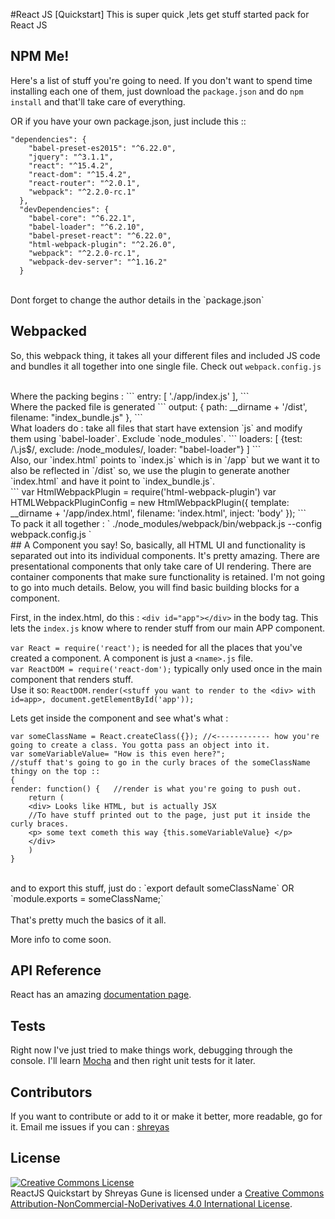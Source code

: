 #React JS [Quickstart]
This is super quick ,lets get stuff started pack for React JS


## NPM Me!
Here's a list of stuff you're going to need. If you don't want to spend time installing each one of them, just download the `package.json` and do `npm install` and that'll take care of everything.

OR if you have your own package.json, just include this ::

```
"dependencies": {
    "babel-preset-es2015": "^6.22.0",
    "jquery": "^3.1.1",
    "react": "^15.4.2",
    "react-dom": "^15.4.2",
    "react-router": "^2.0.1",
    "webpack": "^2.2.0-rc.1"
  },
  "devDependencies": {
    "babel-core": "^6.22.1",
    "babel-loader": "^6.2.10",
    "babel-preset-react": "^6.22.0",
    "html-webpack-plugin": "^2.26.0",
    "webpack": "^2.2.0-rc.1",
    "webpack-dev-server": "^1.16.2"
  }
```

</br>
Dont forget to change the author details in the `package.json`

## Webpacked
So, this webpack thing, it takes all your different files and included JS code and bundles it all together into one single file.
Check out `webpack.config.js`

</br>
Where the packing begins : 
```
entry: [
    './app/index.js'
  ],
  ```
 </br>
 Where the packed file is generated
 ```
 output: {
    path: __dirname + '/dist',
    filename: "index_bundle.js"
  },
  ```
  </br>
  What loaders do : take all files that start have extension `js` and modify them using `babel-loader`. Exclude `node_modules`.
  ```
  loaders: [
      {test: /\.js$/, exclude: /node_modules/, loader: "babel-loader"}
    ]
  ```
  </br>
  Also, our `index.html` points to `index.js` which is in `/app` but we want it to also be reflected in `/dist` so, we use the plugin to generate another `index.html` and have it point to `index_bundle.js`.
  </br>
  ```
  var HtmlWebpackPlugin = require('html-webpack-plugin')
var HTMLWebpackPluginConfig = new HtmlWebpackPlugin({
  template: __dirname + '/app/index.html',
  filename: 'index.html',
  inject: 'body'
});
```
</br>
To pack it all together : ` ./node_modules/webpack/bin/webpack.js --config webpack.config.js `
</br>
## A Component you say!
So, basically, all HTML UI and functionality is separated out into its individual components. It's pretty amazing. There are presentational components that only take care of UI rendering. There are container components that make sure functionality is retained. I'm not going to go into much details. Below, you will find basic building blocks for a component.

First, in the index.html, do this : `<div id="app"></div>` in the body tag. This lets the `index.js` know where to render stuff from our main APP component.
</br>

`var React = require('react');` is needed for all the places that you've created a component. A component is just a `<name>.js` file.
</br>
`var ReactDOM = require('react-dom');` typically only used once in the main component that renders stuff.</br>
Use it so: `ReactDOM.render(<stuff you want to render to the <div> with id=app>, document.getElementById('app'));`</br>

Lets get inside the component and see what's what :
```
var someClassName = React.createClass({}); //<------------ how you're going to create a class. You gotta pass an object into it.
var someVariableValue= "How is this even here?";
//stuff that's going to go in the curly braces of the someClassName thingy on the top ::
{
render: function() {   //render is what you're going to push out.
    return (
    <div> Looks like HTML, but is actually JSX 
    //To have stuff printed out to the page, just put it inside the curly braces.
    <p> some text cometh this way {this.someVariableValue} </p>
    </div>
    )
}
```
</br>
and to export this stuff, just do : `export default someClassName` OR `module.exports = someClassName;` </br>

</br>
That's pretty much the basics of it all.

More info to come soon.

## API Reference
React has an amazing [documentation page](https://facebook.github.io/react/docs/hello-world.html). 


## Tests
Right now I've just tried to make things work, debugging through the console. I'll learn [Mocha](https://mochajs.org/) and then right unit tests for it later.

## Contributors
If you want to contribute or add to it or make it better, more readable, go for it. Email me issues if you can  : [shreyas](mailto:shreyas.enug@gmail.com) 

## License

<a rel="license" href="http://creativecommons.org/licenses/by-nc-nd/4.0/"><img alt="Creative Commons License" style="border-width:0" src="https://i.creativecommons.org/l/by-nc-nd/4.0/88x31.png" /></a><br /><span xmlns:dct="http://purl.org/dc/terms/" property="dct:title">ReactJS Quickstart</span> by <span xmlns:cc="http://creativecommons.org/ns#" property="cc:attributionName">Shreyas Gune</span> is licensed under a <a rel="license" href="http://creativecommons.org/licenses/by-nc-nd/4.0/">Creative Commons Attribution-NonCommercial-NoDerivatives 4.0 International License</a>.

  
 
